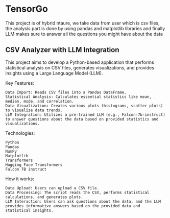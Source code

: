 # TensorGo
This project is of hybrid ntaure, we take data from user which is csv files, the analysis part is done by using pandas and matplotlib libraries and finally LLM makes sure to answer all the questions you might have about the data
<h2>CSV Analyzer with LLM Integration</h2>

This project aims to develop a Python-based application that performs statistical analysis on CSV files, generates visualizations, and provides insights using a Large Language Model (LLM).

Key Features:

    Data Import: Reads CSV files into a Pandas DataFrame.
    Statistical Analysis: Calculates essential statistics like mean, median, mode, and correlation.
    Data Visualization: Creates various plots (histograms, scatter plots) to visualize data trends.
    LLM Integration: Utilizes a pre-trained LLM (e.g., Falcon-7b-instruct) to answer questions about the data based on provided statistics and visualizations.

Technologies:

    Python
    Pandas
    NumPy
    Matplotlib
    Transformers
    Hugging Face Transformers
    Falcon 7B instruct 
    

How it works:

    Data Upload: Users can upload a CSV file.
    Data Processing: The script reads the CSV, performs statistical calculations, and generates plots.
    LLM Interaction: Users can ask questions about the data, and the LLM provides informative answers based on the provided data and statistical insights.
